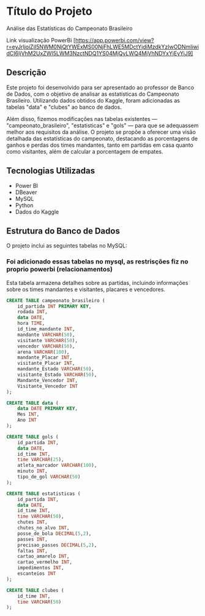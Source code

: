 # Título do Projeto

Análise das Estatísticas do Campeonato Brasileiro

Link visualização PowerBi [https://app.powerbi.com/view?r=eyJrIjoiZjI5NWM0NjQtYWExMS00NjFhLWE5MDctYjdiMzdkYzIwODNmIiwidCI6IjVhM2UxZWI5LWM3NzctNDQ1YS04MjQyLWQ4MjVhNDYxYjEyYiJ9]

## Descrição

Este projeto foi desenvolvido para ser apresentado ao professor de Banco de Dados, com o objetivo de analisar as estatísticas do Campeonato Brasileiro. Utilizando dados obtidos do Kaggle, foram adicionadas as tabelas "data" e "clubes" ao banco de dados. 

Além disso, fizemos modificações nas tabelas existentes — "campeonato_brasileiro", "estatisticas" e "gols" — para que se adequassem melhor aos requisitos da análise. O projeto se propõe a oferecer uma visão detalhada das estatísticas do campeonato, destacando as porcentagens de ganhos e perdas dos times mandantes, tanto em partidas em casa quanto como visitantes, além de calcular a porcentagem de empates.

## Tecnologias Utilizadas

- Power BI
- DBeaver
- MySQL
- Python
- Dados do Kaggle

## Estrutura do Banco de Dados

O projeto inclui as seguintes tabelas no MySQL:

### Foi adicionado essas tabelas no mysql, as restrisções fiz no proprio powerbi (relacionamentos)
Esta tabela armazena detalhes sobre as partidas, incluindo informações sobre os times mandantes e visitantes, placares e vencedores.
```sql
CREATE TABLE campeonato_brasileiro (
    id_partida INT PRIMARY KEY,
    rodada INT,
    data DATE,
    hora TIME,
    id_time_mandante INT,
    mandante VARCHAR(50),
    visitante VARCHAR(50),
    vencedor VARCHAR(50),
    arena VARCHAR(100),
    mandante_Placar INT,
    visitante_Placar INT,
    mandante_Estado VARCHAR(50),
    visitante_Estado VARCHAR(50),
    Mandante_Vencedor INT,
    Visitante_Vencedor INT
);

CREATE TABLE data (
    data DATE PRIMARY KEY,
    Mes INT,
    Ano INT
);

CREATE TABLE gols (
    id_partida INT,
    data DATE,
    id_time INT,
    time VARCHAR(25),
    atleta_marcador VARCHAR(100),
    minuto INT,
    tipo_de_gol VARCHAR(50)
);

CREATE TABLE estatisticas (
    id_partida INT,
    data DATE,
    id_time INT,
    time VARCHAR(50),
    chutes INT,
    chutes_no_alvo INT,
    posse_de_bola DECIMAL(5,2),
    passes INT,
    precisao_passes DECIMAL(5,2),
    faltas INT,
    cartao_amarelo INT,
    cartao_vermelho INT,
    impedimentos INT,
    escanteios INT
);

CREATE TABLE clubes (
    id_time INT,
    time VARCHAR(50)
);






